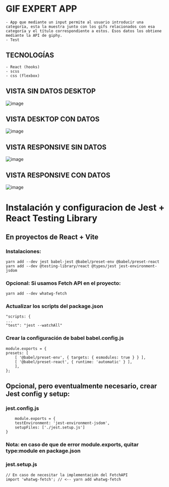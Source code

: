 # GIF EXPERT APP

    - App que mediante un input permite al usuario introducir una categoría, esta la muestra junto con los gifs relacionados con esa categoría y el título correspondiente a estos. Esos datos los obtiene mediante la API de giphy.
    - Test
## TECNOLOGÍAS
    - React (hooks)
    - scss
    - css (flexbox)

## VISTA SIN DATOS DESKTOP
![image](https://user-images.githubusercontent.com/88061350/204785192-a49bd34b-c2b9-412e-acfd-228c7a0c59e7.png)

## VISTA DESKTOP CON DATOS
![image](https://user-images.githubusercontent.com/88061350/204785702-16e116bd-d146-4789-91ac-653e0f4d6e44.png)

## VISTA RESPONSIVE SIN DATOS
![image](https://user-images.githubusercontent.com/88061350/204785872-1b8c0c7d-f8be-4f80-b006-c2fe42b475d4.png)

## VISTA RESPONSIVE CON DATOS
![image](https://user-images.githubusercontent.com/88061350/204785972-d29793f8-7d81-4efc-9d6c-a5ca688fe238.png)

# Instalación y configuracion de Jest + React Testing Library

## En proyectos de React + Vite

### Instalaciones:

    yarn add --dev jest babel-jest @babel/preset-env @babel/preset-react 
    yarn add --dev @testing-library/react @types/jest jest-environment-jsdom

### Opcional: Si usamos Fetch API en el proyecto:

    yarn add --dev whatwg-fetch

### Actualizar los scripts del package.json

    "scripts: {
    ...
    "test": "jest --watchAll"

### Crear la configuración de babel babel.config.js

    module.exports = {
    presets: [
        [ '@babel/preset-env', { targets: { esmodules: true } } ],
        [ '@babel/preset-react', { runtime: 'automatic' } ],
        ],
    };

## Opcional, pero eventualmente necesario, crear Jest config y setup:

### jest.config.js

        module.exports = {
        testEnvironment: 'jest-environment-jsdom',
        setupFiles: ['./jest.setup.js']
    }

### Nota: en caso de que de error module.exports, quitar type:module en package.json

### jest.setup.js

    // En caso de necesitar la implementación del FetchAPI
    import 'whatwg-fetch'; // <-- yarn add whatwg-fetch